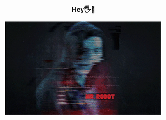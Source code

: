 <div align="center">
<h2 >Hey🖐🤖</h2>
</div>
<img src="./62396_full-retina.gif"/>

<div>
<p></p>
</div>
